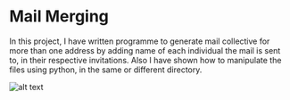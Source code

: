 # Mail Merging
In this project, I have written programme to generate mail collective for more than one address by adding name of each individual the mail is sent to, in their respective invitations. Also I have shown how to manipulate the files using python, in the same or different directory.


![alt text](https://miro.medium.com/max/688/1*mDE4PXx8N5nvmY25jTiI-A.png)